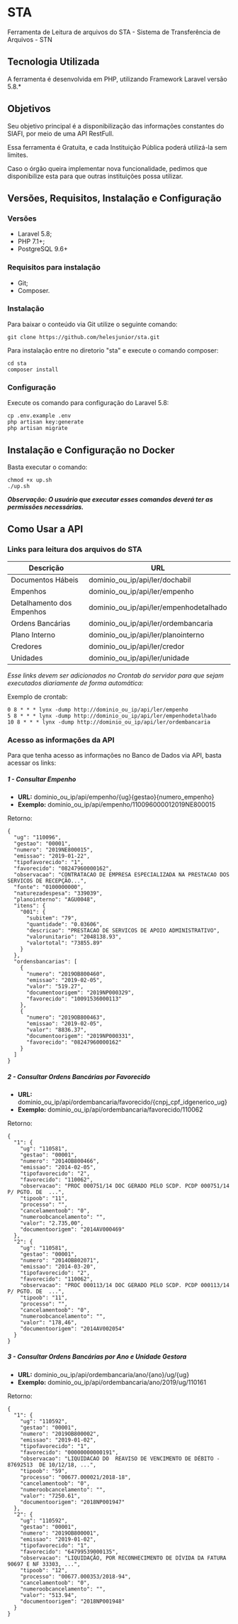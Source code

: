 # STA

Ferramenta de Leitura de arquivos do STA - Sistema de Transferência de Arquivos - STN

## Tecnologia Utilizada

A ferramenta é desenvolvida em PHP, utilizando  Framework Laravel versão 5.8.*

## Objetivos

Seu objetivo principal é a disponibilização das informações constantes do SIAFI, por meio de uma API RestFull.

Essa ferramenta é Gratuita, e cada Instituição Pública poderá utilizá-la sem limites.
 
Caso o órgão queira implementar nova funcionalidade, pedimos que disponibilize esta para que outras instituições possa utilizar.

## Versões, Requisitos, Instalação e Configuração

### Versões

- Laravel 5.8;
- PHP 7.1+;
- PostgreSQL 9.6+

### Requisitos para instalação

- Git;
- Composer.

### Instalação

Para baixar o conteúdo via Git utilize o seguinte comando:
```
git clone https://github.com/helesjunior/sta.git
```

Para instalação entre no diretorio "sta" e execute o comando composer:
```
cd sta
composer install
```

### Configuração

Execute os comando para configuração do Laravel 5.8:
```
cp .env.example .env
php artisan key:generate
php artisan migrate
```

## Instalação e Configuração no Docker

Basta executar o comando:

```
chmod +x up.sh
./up.sh
```
__*Observação: O usuário que executar esses comandos deverá ter as permissões necessárias.*__

## Como Usar a API

### Links para leitura dos arquivos do STA


| Descrição | URL |
|-----------|-----|
| Documentos Hábeis | dominio_ou_ip/api/ler/dochabil |
| Empenhos | dominio_ou_ip/api/ler/empenho |
| Detalhamento dos Empenhos | dominio_ou_ip/api/ler/empenhodetalhado |
| Ordens Bancárias | dominio_ou_ip/api/ler/ordembancaria |
| Plano Interno | dominio_ou_ip/api/ler/planointerno |
| Credores | dominio_ou_ip/api/ler/credor |
| Unidades | dominio_ou_ip/api/ler/unidade |

*Esse links devem ser adicionados no Crontab do servidor para que sejam executados diariamente de forma automática:*

Exemplo de crontab:

```
0 8 * * * lynx -dump http://dominio_ou_ip/api/ler/empenho
5 8 * * * lynx -dump http://dominio_ou_ip/api/ler/empenhodetalhado
10 8 * * * lynx -dump http://dominio_ou_ip/api/ler/ordembancaria
```

### Acesso as informações da API

Para que tenha acesso as informações no Banco de Dados via API, basta acessar os links:

##### 1 - __Consultar Empenho__
- __URL:__ dominio_ou_ip/api/empenho/{ug}{gestao}{numero_empenho}
- __Exemplo:__ dominio_ou_ip/api/empenho/110096000012019NE800015

Retorno:
```
{
  "ug": "110096",
  "gestao": "00001",
  "numero": "2019NE800015",
  "emissao": "2019-01-22",
  "tipofavorecido": "1",
  "favorecido": "08247960000162",
  "observacao": "CONTRATACAO DE EMPRESA ESPECIALIZADA NA PRESTACAO DOS SERVICOS DE RECEPÇÃO...",
  "fonte": "0100000000",
  "naturezadespesa": "339039",
  "planointerno": "AGU0048",
  "itens": {
    "001": {
      "subitem": "79",
      "quantidade": "0.03606",
      "descricao": "PRESTACAO DE SERVICOS DE APOIO ADMINISTRATIVO",
      "valorunitario": "2048138.93",
      "valortotal": "73855.89"
    }
  },
  "ordensbancarias": [
    {
      "numero": "2019OB800460",
      "emissao": "2019-02-05",
      "valor": "519.27",
      "documentoorigem": "2019NP000329",
      "favorecido": "10091536000113"
    },
    {
      "numero": "2019OB800463",
      "emissao": "2019-02-05",
      "valor": "8836.37",
      "documentoorigem": "2019NP000331",
      "favorecido": "08247960000162"
    }
  ]
}
```

##### 2 - __Consultar Ordens Bancárias por Favorecido__
- __URL:__ dominio_ou_ip/api/ordembancaria/favorecido/{cnpj_cpf_idgenerico_ug}
- __Exemplo:__ dominio_ou_ip/api/ordembancaria/favorecido/110062

Retorno:
```
{
  "1": {
    "ug": "110581",
    "gestao": "00001",
    "numero": "2014OB800466",
    "emissao": "2014-02-05",
    "tipofavorecido": "2",
    "favorecido": "110062",
    "observacao": "PROC 000751/14 DOC GERADO PELO SCDP. PCDP 000751/14 P/ PGTO. DE  ...",
    "tipoob": "11",
    "processo": "",
    "cancelamentoob": "0",
    "numeroobcancelamento": "",
    "valor": "2.735,00",
    "documentoorigem": "2014AV000469"
  },
  "2": {
    "ug": "110581",
    "gestao": "00001",
    "numero": "2014OB802071",
    "emissao": "2014-03-20",
    "tipofavorecido": "2",
    "favorecido": "110062",
    "observacao": "PROC 000113/14 DOC GERADO PELO SCDP. PCDP 000113/14 P/ PGTO. DE  ...",
    "tipoob": "11",
    "processo": "",
    "cancelamentoob": "0",
    "numeroobcancelamento": "",
    "valor": "178,46",
    "documentoorigem": "2014AV002054"
  }
}
```

##### 3 - __Consultar Ordens Bancárias por Ano e Unidade Gestora__
- __URL:__ dominio_ou_ip/api/ordembancaria/ano/{ano}/ug/{ug}
- __Exemplo:__ dominio_ou_ip/api/ordembancaria/ano/2019/ug/110161

Retorno:
```
{
  "1": {
    "ug": "110592",
    "gestao": "00001",
    "numero": "2019OB800002",
    "emissao": "2019-01-02",
    "tipofavorecido": "1",
    "favorecido": "00000000000191",
    "observacao": "LIQUIDACAO DO  REAVISO DE VENCIMENTO DE DÉBITO - 87692513  DE 10/12/18, ...",
    "tipoob": "59",
    "processo": "00677.000021/2018-18",
    "cancelamentoob": "0",
    "numeroobcancelamento": "",
    "valor": "7250.61",
    "documentoorigem": "2018NP001947"
  },
  "2": {
    "ug": "110592",
    "gestao": "00001",
    "numero": "2019OB800001",
    "emissao": "2019-01-02",
    "tipofavorecido": "1",
    "favorecido": "64799539000135",
    "observacao": "LIQUIDAÇÃO, POR RECONHECIMENTO DE DÍVIDA DA FATURA 90697 E NF 33303, ...",
    "tipoob": "12",
    "processo": "00677.000353/2018-94",
    "cancelamentoob": "0",
    "numeroobcancelamento": "",
    "valor": "513.94",
    "documentoorigem": "2018NP001948"
  }
}
```

